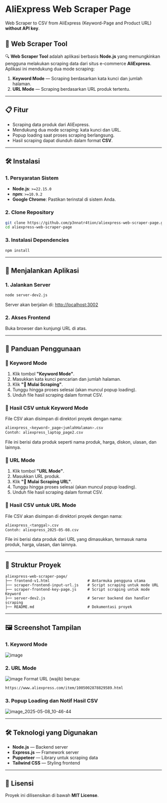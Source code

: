 # AliExpress Web Scraper Page

Web Scraper to CSV from AliExpress (Keyword-Page and Product URL) **without API key**.

## 🧰 Web Scraper Tool

🔍 **Web Scraper Tool** adalah aplikasi berbasis **Node.js** yang memungkinkan pengguna melakukan scraping data dari situs e-commerce **AliExpress**. Aplikasi ini mendukung dua mode scraping:

1. **Keyword Mode** — Scraping berdasarkan kata kunci dan jumlah halaman.
2. **URL Mode** — Scraping berdasarkan URL produk tertentu.

---

## 📋 Fitur

- Scraping data produk dari AliExpress.
- Mendukung dua mode scraping: kata kunci dan URL.
- Popup loading saat proses scraping berlangsung.
- Hasil scraping dapat diunduh dalam format **CSV**.

---

## 🛠️ Instalasi

### 1. Persyaratan Sistem

- **Node.js**: `>=22.15.0`
- **npm**: `>=10.9.2`
- **Google Chrome**: Pastikan terinstal di sistem Anda.

### 2. Clone Repository

```bash
git clone https://github.com/p3nnatr4tion/aliexpress-web-scraper-page.git
cd aliexpress-web-scraper-page
````

### 3. Instalasi Dependencies

```bash
npm install
```

---

## 🚀 Menjalankan Aplikasi

### 1. Jalankan Server

```bash
node server-dev2.js
```

Server akan berjalan di: [http://localhost:3002](http://localhost:3002)

### 2. Akses Frontend

Buka browser dan kunjungi URL di atas.

---

## 📖 Panduan Penggunaan

### 🔑 Keyword Mode

1. Klik tombol **"Keyword Mode"**.
2. Masukkan kata kunci pencarian dan jumlah halaman.
3. Klik **"🚀 Mulai Scraping"**.
4. Tunggu hingga proses selesai (akan muncul popup loading).
5. Unduh file hasil scraping dalam format CSV.

### 📁 Hasil CSV untuk Keyword Mode
File CSV akan disimpan di direktori proyek dengan nama:
```bash
aliexpress_<keyword>_page<jumlahHalaman>.csv
Contoh: aliexpress_laptop_page2.csv
```
File ini berisi data produk seperti nama produk, harga, diskon, ulasan, dan lainnya.

### 🔗 URL Mode

1. Klik tombol **"URL Mode"**.
2. Masukkan URL produk.
3. Klik **"🚀 Mulai Scraping URL"**.
4. Tunggu hingga proses selesai (akan muncul popup loading).
5. Unduh file hasil scraping dalam format CSV.

### 📁 Hasil CSV untuk URL Mode
File CSV akan disimpan di direktori proyek dengan nama:
```bash
aliexpress_<tanggal>.csv
Contoh: aliexpress_2025-05-08.csv
```
File ini berisi data produk dari URL yang dimasukkan, termasuk nama produk, harga, ulasan, dan lainnya.

---

## 📂 Struktur Proyek

```
aliexpress-web-scraper-page/
├── frontend-v1.html                 # Antarmuka pengguna utama
├── scraper-frontend-input-url.js    # Script scraping untuk mode URL
├── scraper-frontend-key-page.js     # Script scraping untuk mode Keyword
├── server-dev2.js                   # Server backend dan handler scraping
├── README.md                        # Dokumentasi proyek
```

---

## 🖼️ Screenshot Tampilan

### 1. Keyword Mode
![image](https://github.com/user-attachments/assets/28bd5e2d-dd82-45ce-98a1-f3398f0e69e1)

### 2. URL Mode
![image](https://github.com/user-attachments/assets/41d6cc05-404d-40be-b1c5-dcae40015586)
Format URL (wajib) berupa:
```bash
https://www.aliexpress.com/item/1005002878829589.html
```

### 3. Popup Loading dan Notif Hasil CSV
![image_2025-05-08_10-46-44](https://github.com/user-attachments/assets/b844734a-af43-41c6-91a8-162782e4a45a)

---

## 🛠️ Teknologi yang Digunakan

* **Node.js** — Backend server
* **Express.js** — Framework server
* **Puppeteer** — Library untuk scraping data
* **Tailwind CSS** — Styling frontend
---

## 📜 Lisensi

Proyek ini dilisensikan di bawah **MIT License**.
